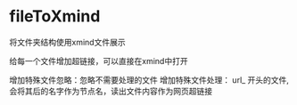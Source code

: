 # fileToXmind
将文件夹结构使用xmind文件展示

给每一个文件增加超链接，可以直接在xmind中打开

增加特殊文件忽略：忽略不需要处理的文件
增加特殊文件处理：
url_ 开头的文件,会将其后的名字作为节点名，读出文件内容作为网页超链接
